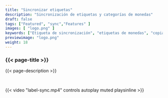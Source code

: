 ```yaml
---
title: "Sincronizar etiquetas"
description: "Sincronización de etiquetas y categorías de monedas"
draft: false
tags: ["Featured", "sync","Features" ]
images: [ "logo.png" ]
keywords: ["Etiqueta de sincronización", "etiquetas de monedas", "copia de seguridad de metadatos", "sincronización"]
previewimage: "logo.png"
weight: 18
---
```


### {{< page-title >}} 
{{< page-description >}} 

<br>


{{< video "label-sync.mp4" controls  autoplay muted playsinline >}}
